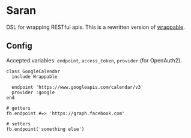 # Saran

DSL for wrapping RESTful apis. This is a rewritten version of
[wrappable](https://github.com/sent-hil/wrappable).

## Config

Accepted variables: `endpoint`, `access_token`, `provider` (for OpenAuth2).

```
class GoogleCalendar
  include Wrappable

  endpoint 'https://www.googleapis.com/calendar/v3'
  provider :google
end

# getters
fb.endpoint #=> 'https://graph.facebook.com'

# setters
fb.endpoint('something else')
```
